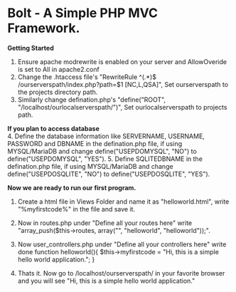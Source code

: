 # Bolt - A Simple PHP MVC Framework.

<b>Getting Started</b>
1. Ensure apache modrewrite is enabled on your server and AllowOveride is set to All in apache2.conf 
2. Change the .htaccess file's "RewriteRule ^(.*)$ /ourserverspath/index.php?path=$1 [NC,L,QSA]", Set ourserverspath to the projects directory path.
3. Similarly change defination.php's "define("ROOT", "/localhost/ourlocalserverspath/")", Set ourlocalserverspath to projects path.

<b>If you plan to access database</b><br>
4. Define the database information like SERVERNAME, USERNAME, PASSWORD and DBNAME in the defination.php file, if using MYSQL/MariaDB and change define("USEPDOMYSQL", "NO") to define("USEPDOMYSQL", "YES").
5. Define SQLITEDBNAME in the defination.php file, if using MYSQL/MariaDB and change define("USEPDOSQLITE", "NO") to define("USEPDOSQLITE", "YES").

<b>Now we are ready to run our first program.</b>
1. Create a html file in Views Folder and name it as "helloworld.html", write "%myfirstcode%" in the file and save it.
2. Now in routes.php under "Define all your routes here" write "array_push($this->routes, array("", "helloworld", "helloworld"));".
3. Now user_controllers.php under "Define all your controllers here" write done
function helloworld(){
   $this->myfirstcode = "Hi, this is a simple hello world application.";
}

4. Thats it. Now go to /localhost/ourserverspath/ in your favorite browser and you will see
"Hi, this is a simple hello world application."


